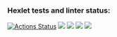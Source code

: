 ### Hexlet tests and linter status:
[![Actions Status](https://github.com/use-lie-die/frontend-project-44/workflows/hexlet-check/badge.svg)](https://github.com/use-lie-die/frontend-project-44/actions)
<a href="https://codeclimate.com/github/use-lie-die/frontend-project-44/maintainability"><img src="https://api.codeclimate.com/v1/badges/eae31d94f5c7f05bd6ba/maintainability" /></a>
<a href="https://asciinema.org/a/549279" target="_blank"><img src="https://asciinema.org/a/549279.svg" /></a>
<a href="https://asciinema.org/a/pP1yWcH9Tv5PRCiX7uS5BbzBZ" target="_blank"><img src="https://asciinema.org/a/pP1yWcH9Tv5PRCiX7uS5BbzBZ.svg" /></a>
<a href="https://asciinema.org/a/b6EhTyNxsQbaQblap6JliMrKV" target="_blank"><img src="https://asciinema.org/a/b6EhTyNxsQbaQblap6JliMrKV.svg" /></a>